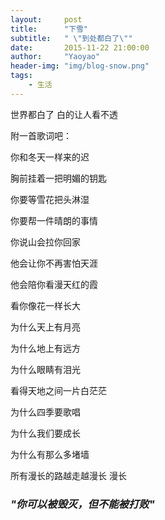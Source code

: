 ```yaml
---
layout:     post
title:      "下雪"
subtitle:   " \"到处都白了\""
date:       2015-11-22 21:00:00
author:     "Yaoyao"
header-img: "img/blog-snow.png"
tags:
    - 生活
---
```


世界都白了 白的让人看不透

附一首歌词吧：

你和冬天一样来的迟

胸前挂着一把明媚的钥匙

你要等雪花把头淋湿

你要帮一件晴朗的事情


你说山会拉你回家

他会让你不再害怕天涯

他会陪你看漫天红的霞

看你像花一样长大


为什么天上有月亮

为什么地上有远方

为什么眼睛有泪光

看得天地之间一片白茫茫


为什么四季要歌唱

为什么我们要成长

为什么有那么多堵墙

所有漫长的路越走越漫长 漫长


### *"你可以被毁灭，但不能被打败"*  




 



